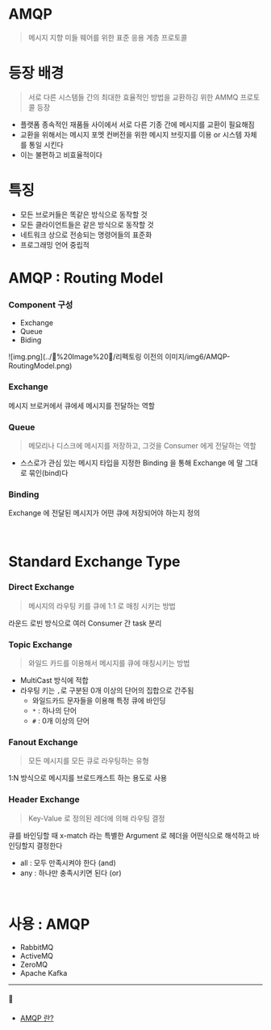 # AMQP
> 메시지 지향 미들 웨어를 위한 표준 응용 계층 프로토콜

# 등장 배경
> 서로 다른 시스템들 간의 최대한 효율적인 방법을 교환하깅 위한 AMMQ 프로토콜 등장
* 플랫폼 종속적인 재품들 사이에서 서로 다른 기종 간에 메시지를 교환이 필요해짐
* 교환을 위해서는 메시지 포멧 컨버전을 위한 메시지 브릿지를 이용 or 시스템 자체를 통일 시킨다
* 이는 불편하고 비효율적이다

# 특징
* 모든 브로커들은 똑같은 방식으로 동작할 것
* 모든 클라이언트들은 같은 방식으로 동작할 것
* 네트워크 상으로 전송되는 명령어들의 표준화
* 프로그래밍 언어 중립적

# AMQP : Routing Model
### Component 구성
* Exchange
* Queue
* Biding

![img.png](../🔲%20Image%20🔲/리펙토링 이전의 이미지/img6/AMQP-RoutingModel.png)

### Exchange
메시지 브로커에서 큐에세 메시지를 전달하는 역할

### Queue
> 메모리나 디스크에 메시지를 저장하고, 그것을 Consumer 에게 전달하는 역할
* 스스로가 관심 있는 메시지 타입을 지정한 Binding 을 통해 Exchange 에 말 그대로 묶인(bind)다

### Binding
Exchange 에 전달된 메시지가 어떤 큐에 저장되어야 하는지 정의

<br>

# Standard Exchange Type
### Direct Exchange
> 메시지의 라우팅 키를 큐에 1:1 로 매칭 시키는 방법

라운드 로빈 방식으로 여러 Consumer 간 task 분리

### Topic Exchange
> 와일드 카드를 이용해서 메시지를 큐에 매칭시키는 방법

* MultiCast 방식에 적합
* 라우팅 키는 `,`로 구분된 0개 이상의 단어의 집합으로 간주됨
  * 와일드카드 문자들을 이용해 특정 큐에 바인딩
  * `*` : 하나의 단어
  * `#` : 0개 이상의 단어
### Fanout Exchange
> 모든 메시지를 모든 큐로 라우팅하는 유형

1:N 방식으로 메시지를 브로드캐스트 하는 용도로 사용

### Header Exchange
> Key-Value 로 정의된 레더에 의해 라우팅 결정

큐를 바인딩할 때 x-match 라는 특별한 Argument 로 헤더을 어떤식으로 해석하고 바인딩할지 결정한다
* all : 모두 만족시켜야 한다 (and)
* any : 하나만 충족시키면 된다 (or)

<br>

# 사용 : AMQP
* RabbitMQ
* ActiveMQ
* ZeroMQ
* Apache Kafka

- - -
#### 🔗
* [AMQP 란?](https://velog.io/@gjrjr4545/AMQP)



